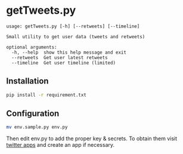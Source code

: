 # getTweets.py
```
usage: getTweets.py [-h] [--retweets] [--timeline]

Small utility to get user data (tweets and retweets)

optional arguments:
  -h, --help  show this help message and exit
  --retweets  Get user latest retweets
  --timeline  Get user timeline (limited)
```

## Installation
```sh
pip install -r requirement.txt
```

## Configuration
```sh
mv env.sample.py env.py
```
Then edit env.py to add the proper key & secrets. To obtain them visit [twitter apps][apps] and create an app if necessary.

[apps]: https://apps.twitter.com/
